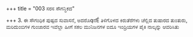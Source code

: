+++
title = "003 ಸರಸ ಸೌಗನ್ಧಿಕದ"

+++
3. ಈ ಸೌಗಂಧಿಕ ಪುಷ್ಪದ ಸುವಾಸನೆ, ಅದರೊqನೆÉ ತಿಳಿಗೊಳದ ಕಿರುತೆರೆಗಳು ಚೆಲ್ಲಿದ ತುಷಾರದ ತುಂತುರು, ಮರಿದುಂಬಿಗಳ ಗುಂಜಾರವ ಇವೆಲ್ಲಾ ಹೀಗೆ ಸಕಲ ಮುನಿಜನಗಳ ಐದೂ ಇಂದ್ರಿಯಗಳ ಪೈಕಿ ನಾಲ್ಕನ್ನು ಆವರಿಸಿತು